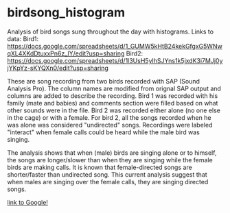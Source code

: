 # birdsong_histogram
Analysis of bird songs sung throughout the day with histograms. 
Links to data:
Bird1: https://docs.google.com/spreadsheets/d/1_GUMW5kHtB24kekGfgxG5WNwqXL4XKdDtuxxPn6z_lY/edit?usp=sharing
Bird2: https://docs.google.com/spreadsheets/d/1l3UsH5yIhSJYns1k5jxdK3i7MJj0yjYKpYz-sKYQXn0/edit?usp=sharing

These are song recording from two birds recorded with SAP (Sound Analysis Pro). The column names are modified from orignal SAP output and columns are added to describe the recording. 
Bird 1 was recorded with his family (mate and babies) and comments section were filled based on what other sounds were in the file.
Bird 2 was recorded either alone (no one else in the cage) or with a female. For bird 2, all the songs recorded when he was alone was considered "undirected" songs. Recordings were labeled "interact" when female calls could be heard while the male bird was singing.

The analysis shows that when (male) birds are singing alone or to himself, the songs are longer/slower than when they are singing while the female birds are making calls. It is known that female-directed songs are shorter/faster than undirected song. This current analysis suggest that when males are singing over the female calls, they are singing directed songs. 

[link to Google!](http://google.com)

